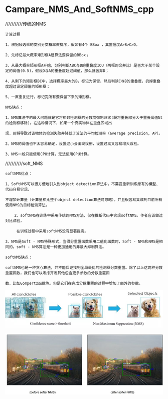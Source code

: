 # Campare_NMS_And_SoftNMS_cpp



///////////传统的NMS

	计算过程
	
	1、根据候选框的类别分类概率做排序，假如有4个 BBox ，其置信度A>B>C>D。
	
	2、先标记最大概率矩形框A是算法要保留的BBox；
	
	3、从最大概率矩形框A开始，分别判断ABC与D的重叠度IOU（两框的交并比）是否大于某个设定的阈值(0.5)，假设D与A的重叠度超过阈值，那么就舍弃D；
	
	4、从剩下的矩形框BC中，选择概率最大的B，标记为保留，然后判读C与B的重叠度，扔掉重叠度超过设定阈值的矩形框；
	
	5、一直重复进行，标记完所有要保留下来的矩形框。

	NMS缺点：
	
	1、NMS算法中的最大问题就是它将相邻检测框的分数均强制归零(既将重叠部分大于重叠阈值Nt的检测框移除)。在这种情况下，如果一个真实物体在重叠区域出
	
	现，则将导致对该物体的检测失败并降低了算法的平均检测率（average precision, AP）。
	
	2、NMS的阈值也不太容易确定，设置过小会出现误删，设置过高又容易增大误检。
	
	3、NMS一般只能使用CPU计算，无法使用GPU计算。
  
  ///////////soft_NMS
  
	softNMS优点：
	
	1、SoftNMS可以很方便地引入到object detection算法中，不需要重新训练原有的模型、代码容易实现，
	
	不增加计算量（计算量相比整个object detection算法可忽略）。并且很容易集成到目前所有使用NMS的目标检测算法。
	
        2、softNMS在训练中采用传统的NMS方法，仅在推断代码中实现softNMS。作者应该做过对比试验，
	
         在训练过程中采用softNMS没有显著提高。
	 
	3、NMS是Soft - NMS特殊形式，当得分重置函数采用二值化函数时，Soft - NMS和NMS是相同的。soft - NMS算法是一种更加通用的非最大抑制算法。

	softNMS缺点：
	
	softNMS也是一种贪心算法，并不能保证找到全局最优的检测框分数重置。除了以上这两种分数重置函数，我们也可以考虑开发其他包含更多参数的分数重置函
	
	数，比如Gompertz函数等。但是它们在完成分数重置的过程中增加了额外的参数。

 ![tu1](https://github.com/XuHao9166/Campare_NMS_And_SoftNMS_cpp/blob/master/1.jpg)


![tu2](https://github.com/XuHao9166/Campare_NMS_And_SoftNMS_cpp/blob/master/2.jpg)

